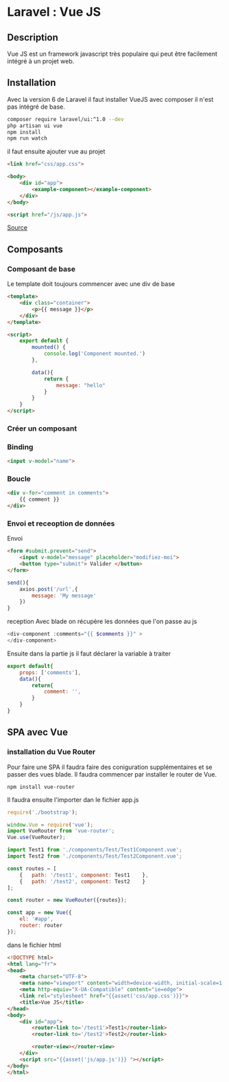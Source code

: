 # Laravel : Vue JS

## Description

Vue JS est un framework javascript très populaire qui peut être facilement intégré à un projet web.

## Installation

Avec la version 6 de Laravel il faut installer VueJS avec composer il n'est pas intégré de base.

```sh
composer require laravel/ui:^1.0 --dev
php artisan ui vue
npm install
npm run watch
```

il faut ensuite ajouter vue au projet 

```html
<link href="css/app.css">

<body>
    <div id="app">
        <example-component></example-component>
    </div>
</body>

<script href="/js/app.js">
```

[Source](https://laravel.com/docs/6.x/frontend#writing-vue-components)

## Composants

### Composant de base

Le template doit toujours commencer avec une div de base

```html
<template>
    <div class="container">
        <p>{{ message }}</p>
    </div>
</template>

<script>
    export default {
        mounted() {
            console.log('Component mounted.')
        },

        data(){
            return {
                message: "hello"
            }
        }
    }
</script>
```

### Créer un composant

### Binding

```html
<input v-model="name">
```

### Boucle

```html
<div v-for="comment in comments">
    {{ comment }}
</div>
```

### Envoi et receoption de données

Envoi

```html
<form #submit.prevent="send">
    <input v-model="message" placeholder="modifiez-moi">
    <button type="submit"> Valider </buttun>
</form>
```

```js
send(){
    axios.post('/url',{
        message: 'My message'
    })
}
```

reception
Avec blade on récupère les données que l'on passe au js

```php
<div-component :comments="{{ $comments }}" >
</div-component>
```

Ensuite dans la partie js il faut déclarer la variable à traiter

```js
export default{
    props: ['comments'],
    data(){
        return{
            comment: '',
        }
    }
}
```

## SPA avec Vue

### installation du Vue Router

Pour faire une SPA il faudra faire des coniguration supplémentaires et se passer des vues blade. Il faudra commencer par installer le router de Vue.

```shell
npm install vue-router
```

Il faudra ensuite l'importer dan le fichier app.js

```js
require('./bootstrap');

window.Vue = require('vue');
import VueRouter from 'vue-router';
Vue.use(VueRouter);

import Test1 from './components/Test/Test1Component.vue';
import Test2 from './components/Test/Test2Component.vue';

const routes = [
    {   path: '/test1', component: Test1    },
    {   path: '/test2', component: Test2    }
];

const router = new VueRouter({routes});

const app = new Vue({
    el: '#app',
    router: router
});
```

dans le fichier html

```html
<!DOCTYPE html>
<html lang="fr">
<head>
    <meta charset="UTF-8">
    <meta name="viewport" content="width=device-width, initial-scale=1.0">
    <meta http-equiv="X-UA-Compatible" content="ie=edge">
    <link rel="stylesheet" href="{{asset('css/app.css')}}">
    <title>Vue JS</title>
</head>
<body>
    <div id="app">
        <router-link to='/test1'>Test1</router-link>
        <router-link to='/test2'>Test2</router-link>

        <router-view></router-view>
    </div>
    <script src="{{asset('js/app.js')}} "></script>
</body>
</html>
```
